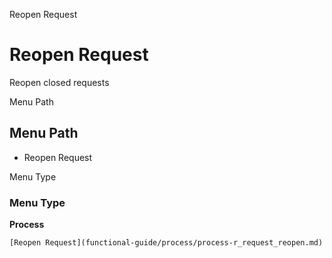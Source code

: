 
Reopen Request
# Reopen Request


Reopen closed requests

Menu Path
## Menu Path



- Reopen Request

Menu Type
### Menu Type

**Process**


```
[Reopen Request](functional-guide/process/process-r_request_reopen.md)
```